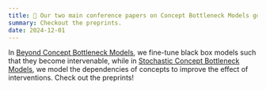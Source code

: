 ```yaml
---
title: 📝 Our two main conference papers on Concept Bottleneck Models got accepted at Neurips 2024!
summary: Checkout the preprints. 
date: 2024-12-01
---
```

In [Beyond Concept Bottleneck Models](https://arxiv.org/abs/2401.13544), we fine-tune black box models such that they become intervenable, while in [Stochastic Concept Bottleneck Models](https://arxiv.org/abs/2406.19272), we model the dependencies of concepts to improve the effect of interventions. Check out the preprints!